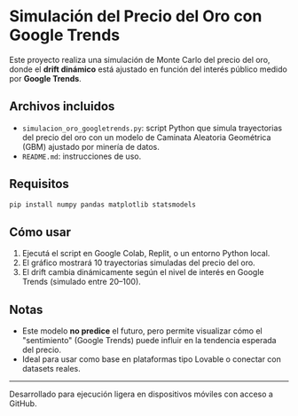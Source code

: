 
# Simulación del Precio del Oro con Google Trends

Este proyecto realiza una simulación de Monte Carlo del precio del oro, donde el **drift dinámico** está ajustado en función del interés público medido por **Google Trends**.

## Archivos incluidos

- `simulacion_oro_googletrends.py`: script Python que simula trayectorias del precio del oro con un modelo de Caminata Aleatoria Geométrica (GBM) ajustado por minería de datos.
- `README.md`: instrucciones de uso.

## Requisitos

```bash
pip install numpy pandas matplotlib statsmodels
```

## Cómo usar

1. Ejecutá el script en Google Colab, Replit, o un entorno Python local.
2. El gráfico mostrará 10 trayectorias simuladas del precio del oro.
3. El drift cambia dinámicamente según el nivel de interés en Google Trends (simulado entre 20–100).

## Notas

- Este modelo **no predice** el futuro, pero permite visualizar cómo el "sentimiento" (Google Trends) puede influir en la tendencia esperada del precio.
- Ideal para usar como base en plataformas tipo Lovable o conectar con datasets reales.

---
Desarrollado para ejecución ligera en dispositivos móviles con acceso a GitHub.
